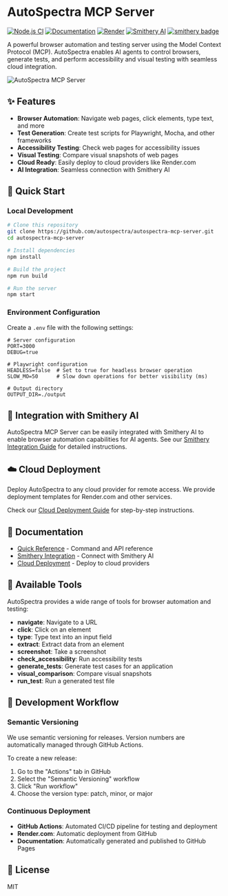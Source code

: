 # AutoSpectra MCP Server

[![Node.js CI](https://github.com/autospectra/autospectra-mcp-server/actions/workflows/deploy.yml/badge.svg)](https://github.com/autospectra/autospectra-mcp-server/actions/workflows/deploy.yml)
[![Documentation](https://github.com/autospectra/autospectra-mcp-server/actions/workflows/docs.yml/badge.svg)](https://github.com/autospectra/autospectra-mcp-server/actions/workflows/docs.yml)
[![Render](https://img.shields.io/badge/Deploy-Render-cyan)](https://render.com)
[![Smithery AI](https://img.shields.io/badge/Integration-Smithery%20AI-blueviolet)](https://smithery.ai)
[![smithery badge](https://smithery.ai/badge/@samuelvinay91/autospectra-mcp-server)](https://smithery.ai/server/@samuelvinay91/autospectra-mcp-server)

A powerful browser automation and testing server using the Model Context Protocol (MCP). AutoSpectra enables AI agents to control browsers, generate tests, and perform accessibility and visual testing with seamless cloud integration.

![AutoSpectra MCP Server](assets/logo.svg)

## ✨ Features

- **Browser Automation**: Navigate web pages, click elements, type text, and more
- **Test Generation**: Create test scripts for Playwright, Mocha, and other frameworks
- **Accessibility Testing**: Check web pages for accessibility issues
- **Visual Testing**: Compare visual snapshots of web pages
- **Cloud Ready**: Easily deploy to cloud providers like Render.com
- **AI Integration**: Seamless connection with Smithery AI

## 🚀 Quick Start

### Local Development

```bash
# Clone this repository
git clone https://github.com/autospectra/autospectra-mcp-server.git
cd autospectra-mcp-server

# Install dependencies
npm install

# Build the project
npm run build

# Run the server
npm start
```

### Environment Configuration

Create a `.env` file with the following settings:

```
# Server configuration
PORT=3000
DEBUG=true

# Playwright configuration
HEADLESS=false  # Set to true for headless browser operation
SLOW_MO=50      # Slow down operations for better visibility (ms)

# Output directory
OUTPUT_DIR=./output
```

## 🔧 Integration with Smithery AI

AutoSpectra MCP Server can be easily integrated with Smithery AI to enable browser automation capabilities for AI agents. See our [Smithery Integration Guide](docs/smithery-integration.md) for detailed instructions.

## ☁️ Cloud Deployment

Deploy AutoSpectra to any cloud provider for remote access. We provide deployment templates for Render.com and other services.

Check our [Cloud Deployment Guide](docs/CLOUD_DEPLOYMENT.md) for step-by-step instructions.

## 📖 Documentation

- [Quick Reference](docs/QUICK_REFERENCE.md) - Command and API reference
- [Smithery Integration](docs/smithery-integration.md) - Connect with Smithery AI
- [Cloud Deployment](docs/CLOUD_DEPLOYMENT.md) - Deploy to cloud providers

## 🧩 Available Tools

AutoSpectra provides a wide range of tools for browser automation and testing:

- **navigate**: Navigate to a URL
- **click**: Click on an element
- **type**: Type text into an input field
- **extract**: Extract data from an element
- **screenshot**: Take a screenshot
- **check_accessibility**: Run accessibility tests
- **generate_tests**: Generate test cases for an application
- **visual_comparison**: Compare visual snapshots
- **run_test**: Run a generated test file

## 🧪 Development Workflow

### Semantic Versioning

We use semantic versioning for releases. Version numbers are automatically managed through GitHub Actions.

To create a new release:

1. Go to the "Actions" tab in GitHub
2. Select the "Semantic Versioning" workflow
3. Click "Run workflow"
4. Choose the version type: patch, minor, or major

### Continuous Deployment

- **GitHub Actions**: Automated CI/CD pipeline for testing and deployment
- **Render.com**: Automatic deployment from GitHub
- **Documentation**: Automatically generated and published to GitHub Pages

## 📄 License

MIT
